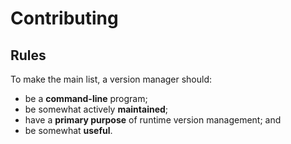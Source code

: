 # Contributing

## Rules

To make the main list, a version manager should:

- be a **command-line** program;
- be somewhat actively **maintained**;
- have a **primary purpose** of runtime version management; and
- be somewhat **useful**.
